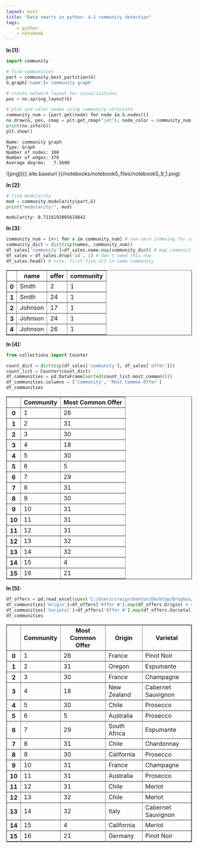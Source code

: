 ```yaml
---
layout: post
title: "Data smarts in python- 4.2 community detection"
tags:
    - python
    - notebook
---
```


**In [1]:**

```python
import community

# find communities
part = community.best_partition(G)
G.graph['name']='community graph'

# create network layout for visualizations
pos = nx.spring_layout(G)

# plot and color nodes using community structure
community_num = [part.get(node) for node in G.nodes()]
nx.draw(G, pos, cmap = plt.get_cmap("jet"), node_color = community_num, node_size = 50)
print(nx.info(G))
plt.show()
```

    Name: community graph
    Type: Graph
    Number of nodes: 100
    Number of edges: 378
    Average degree:   7.5600
    


![png]({{ site.baseurl }}/notebooks/notebook5_files/notebook5_9_1.png)

<!--more-->

**In [2]:**

```python
# find modularity
mod = community.modularity(part,G)
print("modularity:", mod)
```

    modularity: 0.7116192085619842
    

**In [3]:**

```python
community_num = [x+1 for x in community_num] # non-zero indexing for community list
community_dict = dict(zip(names, community_num))
df_sales['community']=df_sales.name.map(community_dict) # map communities to sales
df_sales = df_sales.drop('id', 1) # don't need this now
df_sales.head() # note: first five all in same community
```




<div>
<table border="1" class="dataframe">
  <thead>
    <tr>
      <th></th>
      <th>name</th>
      <th>offer</th>
      <th>community</th>
    </tr>
  </thead>
  <tbody>
    <tr>
      <th>0</th>
      <td>Smith</td>
      <td>2</td>
      <td>1</td>
    </tr>
    <tr>
      <th>1</th>
      <td>Smith</td>
      <td>24</td>
      <td>1</td>
    </tr>
    <tr>
      <th>2</th>
      <td>Johnson</td>
      <td>17</td>
      <td>1</td>
    </tr>
    <tr>
      <th>3</th>
      <td>Johnson</td>
      <td>24</td>
      <td>1</td>
    </tr>
    <tr>
      <th>4</th>
      <td>Johnson</td>
      <td>26</td>
      <td>1</td>
    </tr>
  </tbody>
</table>
</div>



**In [4]:**

```python
from collections import Counter

count_dict = dict(zip(df_sales['community'], df_sales['offer']))
count_list = Counter(count_dict)
df_communities = pd.DataFrame(sorted(count_list.most_common()))
df_communities.columns = ['Community', 'Most Common Offer']
df_communities
```




<div>
<table border="1" class="dataframe">
  <thead>
    <tr>
      <th></th>
      <th>Community</th>
      <th>Most Common Offer</th>
    </tr>
  </thead>
  <tbody>
    <tr>
      <th>0</th>
      <td>1</td>
      <td>26</td>
    </tr>
    <tr>
      <th>1</th>
      <td>2</td>
      <td>31</td>
    </tr>
    <tr>
      <th>2</th>
      <td>3</td>
      <td>30</td>
    </tr>
    <tr>
      <th>3</th>
      <td>4</td>
      <td>18</td>
    </tr>
    <tr>
      <th>4</th>
      <td>5</td>
      <td>30</td>
    </tr>
    <tr>
      <th>5</th>
      <td>6</td>
      <td>5</td>
    </tr>
    <tr>
      <th>6</th>
      <td>7</td>
      <td>29</td>
    </tr>
    <tr>
      <th>7</th>
      <td>8</td>
      <td>31</td>
    </tr>
    <tr>
      <th>8</th>
      <td>9</td>
      <td>30</td>
    </tr>
    <tr>
      <th>9</th>
      <td>10</td>
      <td>31</td>
    </tr>
    <tr>
      <th>10</th>
      <td>11</td>
      <td>31</td>
    </tr>
    <tr>
      <th>11</th>
      <td>12</td>
      <td>31</td>
    </tr>
    <tr>
      <th>12</th>
      <td>13</td>
      <td>32</td>
    </tr>
    <tr>
      <th>13</th>
      <td>14</td>
      <td>32</td>
    </tr>
    <tr>
      <th>14</th>
      <td>15</td>
      <td>4</td>
    </tr>
    <tr>
      <th>15</th>
      <td>16</td>
      <td>21</td>
    </tr>
  </tbody>
</table>
</div>



**In [5]:**

```python
df_offers = pd.read_excel(open('C:/Users/craigrshenton/Desktop/Dropbox/excel_data_sci/ch02/WineKMC.xlsx','rb'), sheetname=0) 
df_communities['Origin']=df_offers['Offer #'].map(df_offers.Origin) # map offer region to communities
df_communities['Varietal']=df_offers['Offer #'].map(df_offers.Varietal) # map offer name to communities
df_communities
```




<div>
<table border="1" class="dataframe">
  <thead>
    <tr>
      <th></th>
      <th>Community</th>
      <th>Most Common Offer</th>
      <th>Origin</th>
      <th>Varietal</th>
    </tr>
  </thead>
  <tbody>
    <tr>
      <th>0</th>
      <td>1</td>
      <td>26</td>
      <td>France</td>
      <td>Pinot Noir</td>
    </tr>
    <tr>
      <th>1</th>
      <td>2</td>
      <td>31</td>
      <td>Oregon</td>
      <td>Espumante</td>
    </tr>
    <tr>
      <th>2</th>
      <td>3</td>
      <td>30</td>
      <td>France</td>
      <td>Champagne</td>
    </tr>
    <tr>
      <th>3</th>
      <td>4</td>
      <td>18</td>
      <td>New Zealand</td>
      <td>Cabernet Sauvignon</td>
    </tr>
    <tr>
      <th>4</th>
      <td>5</td>
      <td>30</td>
      <td>Chile</td>
      <td>Prosecco</td>
    </tr>
    <tr>
      <th>5</th>
      <td>6</td>
      <td>5</td>
      <td>Australia</td>
      <td>Prosecco</td>
    </tr>
    <tr>
      <th>6</th>
      <td>7</td>
      <td>29</td>
      <td>South Africa</td>
      <td>Espumante</td>
    </tr>
    <tr>
      <th>7</th>
      <td>8</td>
      <td>31</td>
      <td>Chile</td>
      <td>Chardonnay</td>
    </tr>
    <tr>
      <th>8</th>
      <td>9</td>
      <td>30</td>
      <td>California</td>
      <td>Prosecco</td>
    </tr>
    <tr>
      <th>9</th>
      <td>10</td>
      <td>31</td>
      <td>France</td>
      <td>Champagne</td>
    </tr>
    <tr>
      <th>10</th>
      <td>11</td>
      <td>31</td>
      <td>Australia</td>
      <td>Prosecco</td>
    </tr>
    <tr>
      <th>11</th>
      <td>12</td>
      <td>31</td>
      <td>Chile</td>
      <td>Merlot</td>
    </tr>
    <tr>
      <th>12</th>
      <td>13</td>
      <td>32</td>
      <td>Chile</td>
      <td>Merlot</td>
    </tr>
    <tr>
      <th>13</th>
      <td>14</td>
      <td>32</td>
      <td>Italy</td>
      <td>Cabernet Sauvignon</td>
    </tr>
    <tr>
      <th>14</th>
      <td>15</td>
      <td>4</td>
      <td>California</td>
      <td>Merlot</td>
    </tr>
    <tr>
      <th>15</th>
      <td>16</td>
      <td>21</td>
      <td>Germany</td>
      <td>Pinot Noir</td>
    </tr>
  </tbody>
</table>
</div>
